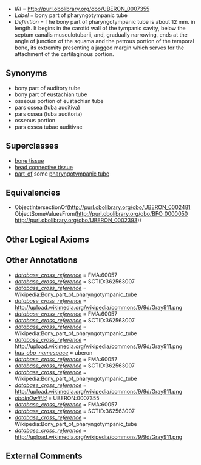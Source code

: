  * *IRI* = http://purl.obolibrary.org/obo/UBERON_0007355
 * *Label* = bony part of pharyngotympanic tube
 * *Definition* = The bony part of pharyngotympanic tube is about 12 mm. in length. It begins in the carotid wall of the tympanic cavity, below the septum canalis musculotubarii, and, gradually narrowing, ends at the angle of junction of the squama and the petrous portion of the temporal bone, its extremity presenting a jagged margin which serves for the attachment of the cartilaginous portion.

## Synonyms

 * bony part of auditory tube
 * bony part of eustachian tube
 * osseous portion of eustachian tube
 * pars ossea (tuba auditiva)
 * pars ossea (tuba auditoria)
 * osseous portion
 * pars ossea tubae auditivae

## Superclasses

 * [bone tissue](../../UBERON/81/UBERON_0002481.md)
 * [head connective tissue](../../UBERON/66/UBERON_0003566.md)
 * [part_of](../../BFO/50/BFO_0000050.md) some [pharyngotympanic tube](../../UBERON/93/UBERON_0002393.md)

## Equivalencies

 * ObjectIntersectionOf(<http://purl.obolibrary.org/obo/UBERON_0002481> ObjectSomeValuesFrom(<http://purl.obolibrary.org/obo/BFO_0000050> <http://purl.obolibrary.org/obo/UBERON_0002393>))

## Other Logical Axioms


## Other Annotations

 * *[database_cross_reference](../../ef/oboInOwl#hasDbXref.md)* = FMA:60057
 * *[database_cross_reference](../../ef/oboInOwl#hasDbXref.md)* = SCTID:362563007
 * *[database_cross_reference](../../ef/oboInOwl#hasDbXref.md)* = Wikipedia:Bony_part_of_pharyngotympanic_tube
 * *[database_cross_reference](../../ef/oboInOwl#hasDbXref.md)* = http://upload.wikimedia.org/wikipedia/commons/9/9d/Gray911.png
 * *[database_cross_reference](../../ef/oboInOwl#hasDbXref.md)* = FMA:60057
 * *[database_cross_reference](../../ef/oboInOwl#hasDbXref.md)* = SCTID:362563007
 * *[database_cross_reference](../../ef/oboInOwl#hasDbXref.md)* = Wikipedia:Bony_part_of_pharyngotympanic_tube
 * *[database_cross_reference](../../ef/oboInOwl#hasDbXref.md)* = http://upload.wikimedia.org/wikipedia/commons/9/9d/Gray911.png
 * *[has_obo_namespace](../../ce/oboInOwl#hasOBONamespace.md)* = uberon
 * *[database_cross_reference](../../ef/oboInOwl#hasDbXref.md)* = FMA:60057
 * *[database_cross_reference](../../ef/oboInOwl#hasDbXref.md)* = SCTID:362563007
 * *[database_cross_reference](../../ef/oboInOwl#hasDbXref.md)* = Wikipedia:Bony_part_of_pharyngotympanic_tube
 * *[database_cross_reference](../../ef/oboInOwl#hasDbXref.md)* = http://upload.wikimedia.org/wikipedia/commons/9/9d/Gray911.png
 * *[oboInOwl#id](../../id/oboInOwl#id.md)* = UBERON:0007355
 * *[database_cross_reference](../../ef/oboInOwl#hasDbXref.md)* = FMA:60057
 * *[database_cross_reference](../../ef/oboInOwl#hasDbXref.md)* = SCTID:362563007
 * *[database_cross_reference](../../ef/oboInOwl#hasDbXref.md)* = Wikipedia:Bony_part_of_pharyngotympanic_tube
 * *[database_cross_reference](../../ef/oboInOwl#hasDbXref.md)* = http://upload.wikimedia.org/wikipedia/commons/9/9d/Gray911.png

## External Comments

